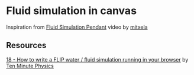 # Fluid simulation in canvas

Inspiration from [Fluid Simulation Pendant](https://www.youtube.com/watch?v=jis1MC5Tm8k) video by [mitxela](https://www.youtube.com/@mitxela)

## Resources

[18 - How to write a FLIP water / fluid simulation running in your browser](https://www.youtube.com/watch?v=XmzBREkK8kY) by [Ten Minute Physics](https://www.youtube.com/@TenMinutePhysics)

